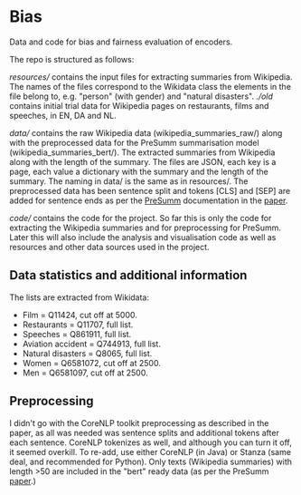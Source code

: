 # Bias

Data and code for bias and fairness evaluation of encoders.

The repo is structured as follows:

*resources/* contains the input files for extracting summaries from Wikipedia. The names of the files correspond to the Wikidata class the elements in the file belong to, e.g. "person" (with gender) and "natural disasters". *./old* contains initial trial data for Wikipedia pages on restaurants, films and speeches, in EN, DA and NL.

*data/* contains the raw Wikipedia data (wikipedia_summaries_raw/) along with the preprocessed data for the PreSumm summarisation model (wikipedia_summaries_bert/). 
The extracted summaries from Wikipedia along with the length of the summary. The files are JSON, each key is a page, each value a dictionary with the summary and the length of the summary. The naming in data/ is the same as in resources/.
The preprocessed data has been sentence split and tokens \[CLS\] and \[SEP\] are added for sentence ends as per the [PreSumm](https://github.com/nlpyang/PreSumm/tree/main) documentation in the [paper](https://arxiv.org/pdf/1908.08345.pdf).

*code/* contains the code for the project. So far this is only the code for extracting the Wikipedia summaries and for preprocessing for PreSumm. Later this will also include the analysis and visualisation code as well as resources and other data sources used in the project. 

## Data statistics and additional information
The lists are extracted from Wikidata:
* Film = Q11424, cut off at 5000.
* Restaurants = Q11707, full list.
* Speeches = Q861911, full list.
* Aviation accident = Q744913, full list.
* Natural disasters = Q8065, full list.
* Women = Q6581072, cut off at 2500.
* Men = Q6581097, cut off at 2500.


## Preprocessing
I didn't go with the CoreNLP toolkit preprocessing as described in the paper, as all was needed was sentence splits and additional tokens after each sentence. CoreNLP tokenizes as well, and although you can turn it off, it seemed overkill. To re-add, use either CoreNLP (in Java) or Stanza (same deal, and recommended for Python).
Only texts (Wikipedia summaries) with length >50 are included in the "bert" ready data (as per the PreSumm [paper](https://arxiv.org/pdf/1908.08345.pdf).)


